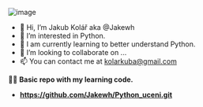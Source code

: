 ![image](https://user-images.githubusercontent.com/78088608/142757436-9bdc54cc-fa35-405f-98eb-5be4e8f7153c.png)

- 👋 Hi, I’m Jakub Kolář aka @Jakewh
- 👀 I’m interested in Python.
- 🌱 I am currently learning to better understand Python.
- 💞️ I’m looking to collaborate on ...
- 📫 You can contact me at kolarkuba@gmail.com

👨‍🏫 <b>Basic repo with my learning code.<b>
- https://github.com/Jakewh/Python_uceni.git
